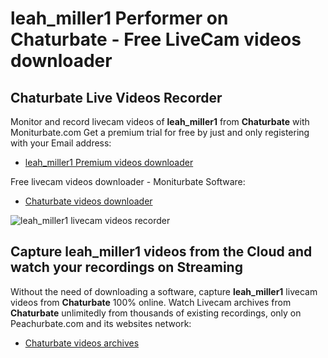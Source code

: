 # leah_miller1 Performer on Chaturbate - Free LiveCam videos downloader

## Chaturbate Live Videos Recorder

Monitor and record livecam videos of **leah_miller1** from **Chaturbate** with Moniturbate.com
Get a premium trial for free by just and only registering with your Email address:
* [leah_miller1 Premium videos downloader](https://moniturbate.com/request-demo-licence-key.html)

Free livecam videos downloader - Moniturbate Software:
* [Chaturbate videos downloader](https://moniturbate.com/moniturbate-download-software.html)

![leah_miller1 livecam videos recorder](https://peachurnet.com/templates/moniturbate-software.png)


## Capture leah_miller1 videos from the Cloud and watch your recordings on Streaming

Without the need of downloading a software, capture **leah_miller1** livecam videos from **Chaturbate** 100% online.
Watch Livecam archives from **Chaturbate** unlimitedly from thousands of existing recordings, only on Peachurbate.com and its websites network:
* [Chaturbate videos archives](https://peachurnet.com/)
